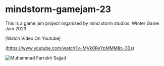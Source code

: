 # mindstorm-gamejam-23

This is a game jam project organized by mind storm studios. Winter Game Jam 2023.


[Watch Video On Youtube]

(https://www.youtube.com/watch?v=MVk0RyYpMMM&t=30s)


![Muhammad Farrukh Sajjad](https://github.com/FarrukhSajjad/mindstorm-gamejam-23/assets/30183310/07741457-cd3c-4546-8624-d7c61176d348)
